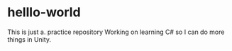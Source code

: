 # helllo-world
This is just a. practice repository
Working on learning C# so I can do more things in Unity.
